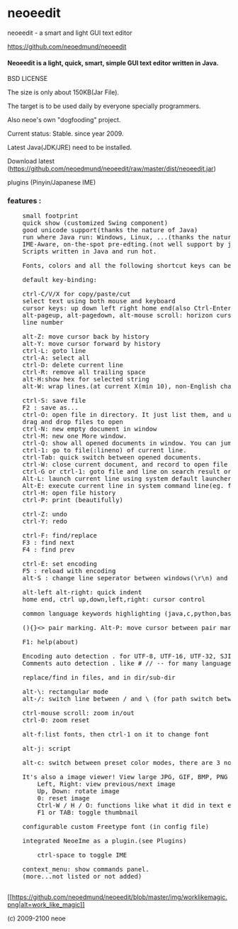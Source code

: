 # neoeedit


neoeedit - a smart and light GUI text editor


https://github.com/neoedmund/neoeedit


#### Neoeedit is a light, quick, smart, simple GUI text editor written in Java.  

BSD LICENSE

The size is only about 150KB(Jar File).

The target is to be used daily by everyone specially programmers.

Also neoe's own "dogfooding" project.

Current status: Stable. since year 2009.

Latest Java(JDK/JRE) need to be installed.

Download latest (https://github.com/neoedmund/neoeedit/raw/master/dist/neoeedit.jar)

plugins (Pinyin/Japanese IME)




### features :
<pre>
    small footprint
    quick show (customized Swing component)
    good unicode support(thanks the nature of Java)
    run where Java run: Windows, Linux, ...(thanks the nature of Java)
    IME-Aware, on-the-spot pre-edting.(not well support by java, but neoeedit has original IME plugin)
    Scripts written in Java and run hot.
    
    Fonts, colors and all the following shortcut keys can be configured by editing config file(user's-home-dir/.neoeedit/data.py.verX)
    
    default key-binding:
    
    ctrl-C/V/X for copy/paste/cut
    select text using both mouse and keyboard
    cursor keys: up down left right home end(also Ctrl-Enter) pageup pagedown
    alt-pageup, alt-pagedown, alt-mouse scroll: horizon cursor movement
    line number

    alt-Z: move cursor back by history
    alt-Y: move cursor forward by history
    ctrl-L: goto line
    ctrl-A: select all
    ctrl-D: delete current line
    ctrl-R: remove all trailing space
    alt-H:show hex for selected string
    alt-W: wrap lines.(at current X(min 10), non-English character's width calculated as two.)

    ctrl-S: save file
    F2 : save as...
    ctrl-O: open file in directory. It just list them, and use ctrl-G to open one of them.
    drag and drop files to open
    ctrl-N: new empty document in window
    ctrl-M: new one More window.
    ctrl-Q: show all opened documents in window. You can jump to one of them by press ctrl-1 over it.
    ctrl-1: go to file(:lineno) of current line.
    ctrl-Tab: quick switch between opened documents.
    ctrl-W: close current document, and record to open file history.
    ctrl-G or ctrl-1: goto file and line on search result or file by name or document in the window by name.
    Alt-L: launch current line using system default launcher(for file, executable, text, or URL).
    Alt-E: execute current line in system command line(eg. for windows, try "cmd /c dir").
    ctrl-H: open file history
    ctrl-P: print (beautifully)

    ctrl-Z: undo
    ctrl-Y: redo

    ctrl-F: find/replace
    F3 : find next
    F4 : find prev

    ctrl-E: set encoding
    F5 : reload with encoding
    alt-S : change line seperator between windows(\r\n) and unix(\n)

    alt-left alt-right: quick indent
    home end, ctrl up,down,left,right: cursor control

    common language keywords highlighting (java,c,python,basic, 500+ words)

    (){}<> pair marking. Alt-P: move cursor between pair marks.

    F1: help(about)

    Encoding auto detection . for UTF-8, UTF-16, UTF-32, SJIS, GBK. Good unicode support.
    Comments auto detection . like # // -- for many languages.

    replace/find in files, and in dir/sub-dir

    alt-\: rectangular mode
    alt-/: switch line between / and \ (for path switch between unix and Windows)

    ctrl-mouse scroll: zoom in/out
    ctrl-0: zoom reset

    alt-f:list fonts, then ctrl-1 on it to change font

    alt-j: script

    alt-c: switch between preset color modes, there are 3 now: White, Black, Blue.

    It's also a image viewer! View large JPG, GIF, BMP, PNG images easily.
        Left, Right: view previous/next image
        Up, Down: rotate image
        0: reset image
        Ctrl-W / H / O: functions like what it did in text editor mode
        F1 or TAB: toggle thumbnail

    configurable custom Freetype font (in config file)

    integrated NeoeIme as a plugin.(see Plugins)

        ctrl-space to toggle IME

    context_menu: show commands panel.
    (more...not listed or not added)

</pre>


[[https://github.com/neoedmund/neoeedit/blob/master/img/worklikemagic.png|alt=work_like_magic]]

(c) 2009-2100 neoe

